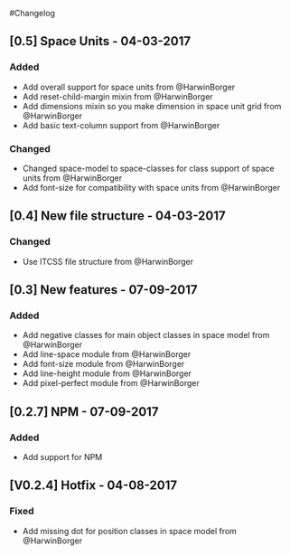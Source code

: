 #Changelog

## [0.5] Space Units - 04-03-2017
### Added
- Add overall support for space units from @HarwinBorger
- Add reset-child-margin mixin from @HarwinBorger
- Add dimensions mixin so you make dimension in space unit grid from @HarwinBorger
- Add basic text-column support from @HarwinBorger

### Changed
- Changed space-model to space-classes for class support of space units from @HarwinBorger 
- Add font-size for compatibility with space units from @HarwinBorger

## [0.4] New file structure - 04-03-2017
### Changed
- Use ITCSS file structure from @HarwinBorger 

## [0.3] New features - 07-09-2017
### Added
- Add negative classes for main object classes in space model from @HarwinBorger
- Add line-space module from @HarwinBorger
- Add font-size module from @HarwinBorger
- Add line-height module from @HarwinBorger
- Add pixel-perfect module from @HarwinBorger

## [0.2.7] NPM - 07-09-2017
### Added
- Add support for NPM 

## [V0.2.4] Hotfix - 04-08-2017
### Fixed
- Add missing dot for position classes in space model from @HarwinBorger